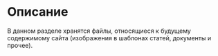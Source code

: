 # Описание

В данном разделе хранятся файлы, относящиеся к будущему содержимому сайта (изображения в шаблонах статей, документы и прочее).